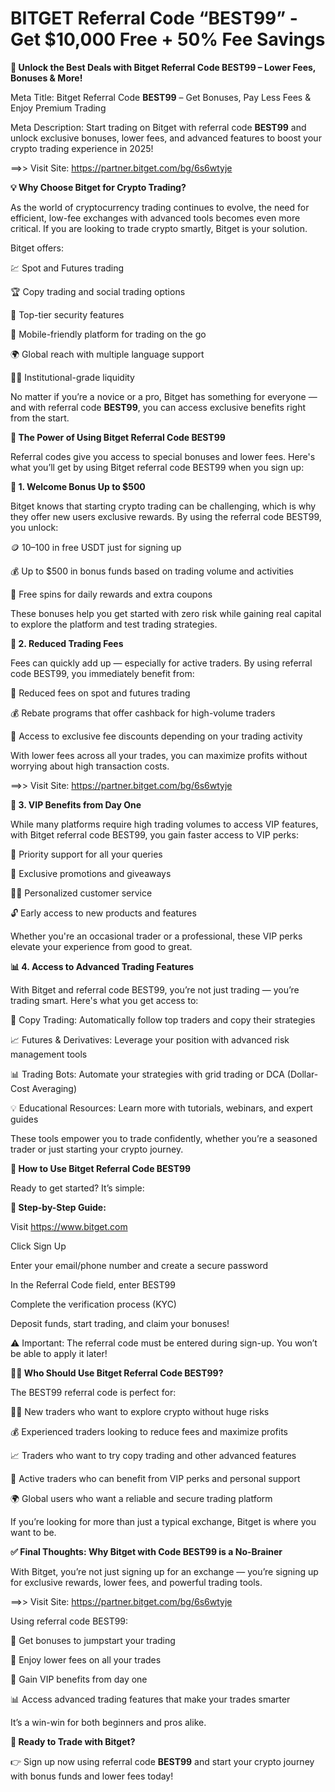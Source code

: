 # BITGET Referral Code “BEST99” - Get $10,000 Free + 50% Fee Savings 

**🚀 Unlock the Best Deals with Bitget Referral Code BEST99 – Lower Fees, Bonuses & More!**

Meta Title:
Bitget Referral Code **BEST99** – Get Bonuses, Pay Less Fees & Enjoy Premium Trading

Meta Description:
Start trading on Bitget with referral code **BEST99** and unlock exclusive bonuses, lower fees, and advanced features to boost your crypto trading experience in 2025!

==>> Visit Site: https://partner.bitget.com/bg/6s6wtyje

**💡 Why Choose Bitget for Crypto Trading?**

As the world of cryptocurrency trading continues to evolve, the need for efficient, low-fee exchanges with advanced tools becomes even more critical. If you are looking to trade crypto smartly, Bitget is your solution.

Bitget offers:

💹 Spot and Futures trading

🏆 Copy trading and social trading options

🔐 Top-tier security features

📱 Mobile-friendly platform for trading on the go

🌍 Global reach with multiple language support

🧑‍💼 Institutional-grade liquidity

No matter if you’re a novice or a pro, Bitget has something for everyone — and with referral code **BEST99**, you can access exclusive benefits right from the start.

**🎯 The Power of Using Bitget Referral Code BEST99**

Referral codes give you access to special bonuses and lower fees. Here's what you’ll get by using Bitget referral code BEST99 when you sign up:

**🎁 1. Welcome Bonus Up to $500**

Bitget knows that starting crypto trading can be challenging, which is why they offer new users exclusive rewards. By using the referral code BEST99, you unlock:

🪙 $10–$100 in free USDT just for signing up

💰 Up to $500 in bonus funds based on trading volume and activities

🎯 Free spins for daily rewards and extra coupons

These bonuses help you get started with zero risk while gaining real capital to explore the platform and test trading strategies.

**💸 2. Reduced Trading Fees**

Fees can quickly add up — especially for active traders. By using referral code BEST99, you immediately benefit from:

🔻 Reduced fees on spot and futures trading

💰 Rebate programs that offer cashback for high-volume traders

🧾 Access to exclusive fee discounts depending on your trading activity

With lower fees across all your trades, you can maximize profits without worrying about high transaction costs.

==>> Visit Site: https://partner.bitget.com/bg/6s6wtyje


**🚀 3. VIP Benefits from Day One**

While many platforms require high trading volumes to access VIP features, with Bitget referral code BEST99, you gain faster access to VIP perks:

💼 Priority support for all your queries

🎯 Exclusive promotions and giveaways

🧑‍💼 Personalized customer service

🔓 Early access to new products and features

Whether you're an occasional trader or a professional, these VIP perks elevate your experience from good to great.

**📊 4. Access to Advanced Trading Features**

With Bitget and referral code BEST99, you’re not just trading — you’re trading smart. Here's what you get access to:

🤖 Copy Trading: Automatically follow top traders and copy their strategies

📈 Futures & Derivatives: Leverage your position with advanced risk management tools

📊 Trading Bots: Automate your strategies with grid trading or DCA (Dollar-Cost Averaging)

💡 Educational Resources: Learn more with tutorials, webinars, and expert guides

These tools empower you to trade confidently, whether you’re a seasoned trader or just starting your crypto journey.

**📝 How to Use Bitget Referral Code BEST99**

Ready to get started? It’s simple:

**🔑 Step-by-Step Guide:**

Visit https://www.bitget.com

Click Sign Up

Enter your email/phone number and create a secure password

In the Referral Code field, enter BEST99

Complete the verification process (KYC)

Deposit funds, start trading, and claim your bonuses!

⚠️ Important: The referral code must be entered during sign-up. You won’t be able to apply it later!

**🙋‍♀️ Who Should Use Bitget Referral Code BEST99?**

The BEST99 referral code is perfect for:

🧑‍💻 New traders who want to explore crypto without huge risks

💰 Experienced traders looking to reduce fees and maximize profits

📈 Traders who want to try copy trading and other advanced features

💼 Active traders who can benefit from VIP perks and personal support

🌍 Global users who want a reliable and secure trading platform

If you’re looking for more than just a typical exchange, Bitget is where you want to be.

**✅ Final Thoughts: Why Bitget with Code BEST99 is a No-Brainer**

With Bitget, you’re not just signing up for an exchange — you’re signing up for exclusive rewards, lower fees, and powerful trading tools.

==>> Visit Site: https://partner.bitget.com/bg/6s6wtyje


Using referral code BEST99:

🎁 Get bonuses to jumpstart your trading

🔻 Enjoy lower fees on all your trades

🚀 Gain VIP benefits from day one

📊 Access advanced trading features that make your trades smarter

It’s a win-win for both beginners and pros alike.

**🔗 Ready to Trade with Bitget?**

👉 Sign up now using referral code **BEST99** and start your crypto journey with bonus funds and lower fees today!

